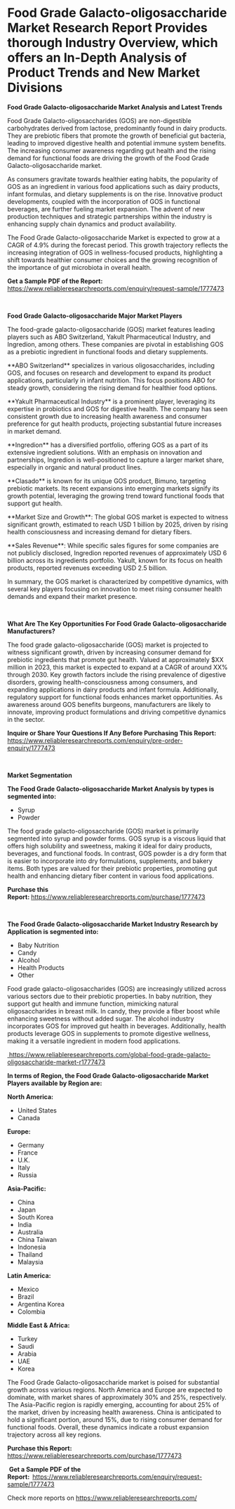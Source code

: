 <p><h1>Food Grade Galacto-oligosaccharide Market Research Report Provides thorough Industry Overview, which offers an In-Depth Analysis of Product Trends and New Market Divisions</h1></p><p><strong>Food Grade Galacto-oligosaccharide Market Analysis and Latest Trends</strong></p>
<p><p>Food Grade Galacto-oligosaccharides (GOS) are non-digestible carbohydrates derived from lactose, predominantly found in dairy products. They are prebiotic fibers that promote the growth of beneficial gut bacteria, leading to improved digestive health and potential immune system benefits. The increasing consumer awareness regarding gut health and the rising demand for functional foods are driving the growth of the Food Grade Galacto-oligosaccharide market.</p><p>As consumers gravitate towards healthier eating habits, the popularity of GOS as an ingredient in various food applications such as dairy products, infant formulas, and dietary supplements is on the rise. Innovative product developments, coupled with the incorporation of GOS in functional beverages, are further fueling market expansion. The advent of new production techniques and strategic partnerships within the industry is enhancing supply chain dynamics and product availability.</p><p>The Food Grade Galacto-oligosaccharide Market is expected to grow at a CAGR of 4.9% during the forecast period. This growth trajectory reflects the increasing integration of GOS in wellness-focused products, highlighting a shift towards healthier consumer choices and the growing recognition of the importance of gut microbiota in overall health.</p></p>
<p><strong>Get a Sample PDF of the Report:&nbsp;</strong> <a href="https://www.reliableresearchreports.com/enquiry/request-sample/1777473?utm_campaign=2251&utm_medium=2&utm_source=Github&utm_content=ia&utm_term=07042025&utm_id=food-grade-galacto-oligosaccharide">https://www.reliableresearchreports.com/enquiry/request-sample/1777473</a></p>
<p>&nbsp;</p>
<p><strong>Food Grade Galacto-oligosaccharide Major Market Players</strong></p>
<p><p>The food-grade galacto-oligosaccharide (GOS) market features leading players such as ABO Switzerland, Yakult Pharmaceutical Industry, and Ingredion, among others. These companies are pivotal in establishing GOS as a prebiotic ingredient in functional foods and dietary supplements.</p><p>**ABO Switzerland** specializes in various oligosaccharides, including GOS, and focuses on research and development to expand its product applications, particularly in infant nutrition. This focus positions ABO for steady growth, considering the rising demand for healthier food options.</p><p>**Yakult Pharmaceutical Industry** is a prominent player, leveraging its expertise in probiotics and GOS for digestive health. The company has seen consistent growth due to increasing health awareness and consumer preference for gut health products, projecting substantial future increases in market demand.</p><p>**Ingredion** has a diversified portfolio, offering GOS as a part of its extensive ingredient solutions. With an emphasis on innovation and partnerships, Ingredion is well-positioned to capture a larger market share, especially in organic and natural product lines.</p><p>**Clasado** is known for its unique GOS product, Bimuno, targeting prebiotic markets. Its recent expansions into emerging markets signify its growth potential, leveraging the growing trend toward functional foods that support gut health.</p><p>**Market Size and Growth**: The global GOS market is expected to witness significant growth, estimated to reach USD 1 billion by 2025, driven by rising health consciousness and increasing demand for dietary fibers.</p><p>**Sales Revenue**: While specific sales figures for some companies are not publicly disclosed, Ingredion reported revenues of approximately USD 6 billion across its ingredients portfolio. Yakult, known for its focus on health products, reported revenues exceeding USD 2.5 billion.</p><p>In summary, the GOS market is characterized by competitive dynamics, with several key players focusing on innovation to meet rising consumer health demands and expand their market presence.</p></p>
<p>&nbsp;</p>
<p><strong>What Are The Key Opportunities For Food Grade Galacto-oligosaccharide Manufacturers?</strong></p>
<p><p>The food grade galacto-oligosaccharide (GOS) market is projected to witness significant growth, driven by increasing consumer demand for prebiotic ingredients that promote gut health. Valued at approximately $XX million in 2023, this market is expected to expand at a CAGR of around XX% through 2030. Key growth factors include the rising prevalence of digestive disorders, growing health-consciousness among consumers, and expanding applications in dairy products and infant formula. Additionally, regulatory support for functional foods enhances market opportunities. As awareness around GOS benefits burgeons, manufacturers are likely to innovate, improving product formulations and driving competitive dynamics in the sector.</p></p>
<p><strong>Inquire or Share Your Questions If Any Before Purchasing This Report:</strong> <a href="https://www.reliableresearchreports.com/enquiry/pre-order-enquiry/1777473?utm_campaign=2251&utm_medium=2&utm_source=Github&utm_content=ia&utm_term=07042025&utm_id=food-grade-galacto-oligosaccharide">https://www.reliableresearchreports.com/enquiry/pre-order-enquiry/1777473</a></p>
<p>&nbsp;</p>
<p><strong>Market Segmentation</strong></p>
<p><strong>The Food Grade Galacto-oligosaccharide Market Analysis by types is segmented into:</strong></p>
<p><ul><li>Syrup</li><li>Powder</li></ul></p>
<p><p>The food grade galacto-oligosaccharide (GOS) market is primarily segmented into syrup and powder forms. GOS syrup is a viscous liquid that offers high solubility and sweetness, making it ideal for dairy products, beverages, and functional foods. In contrast, GOS powder is a dry form that is easier to incorporate into dry formulations, supplements, and bakery items. Both types are valued for their prebiotic properties, promoting gut health and enhancing dietary fiber content in various food applications.</p></p>
<p><strong>Purchase this Report:&nbsp;</strong><a href="https://www.reliableresearchreports.com/purchase/1777473?utm_campaign=2251&utm_medium=2&utm_source=Github&utm_content=ia&utm_term=07042025&utm_id=food-grade-galacto-oligosaccharide">https://www.reliableresearchreports.com/purchase/1777473</a></p>
<p>&nbsp;</p>
<p><strong>The Food Grade Galacto-oligosaccharide Market Industry Research by Application is segmented into:</strong></p>
<p><ul><li>Baby Nutrition</li><li>Candy</li><li>Alcohol</li><li>Health Products</li><li>Other</li></ul></p>
<p><p>Food grade galacto-oligosaccharides (GOS) are increasingly utilized across various sectors due to their prebiotic properties. In baby nutrition, they support gut health and immune function, mimicking natural oligosaccharides in breast milk. In candy, they provide a fiber boost while enhancing sweetness without added sugar. The alcohol industry incorporates GOS for improved gut health in beverages. Additionally, health products leverage GOS in supplements to promote digestive wellness, making it a versatile ingredient in modern food applications.</p></p>
<p><a href="https://www.reliableresearchreports.com/global-food-grade-galacto-oligosaccharide-market-r1777473?utm_campaign=2251&utm_medium=2&utm_source=Github&utm_content=ia&utm_term=07042025&utm_id=food-grade-galacto-oligosaccharide">&nbsp;https://www.reliableresearchreports.com/global-food-grade-galacto-oligosaccharide-market-r1777473</a></p>
<p><strong>In terms of Region, the Food Grade Galacto-oligosaccharide Market Players available by Region are:</strong></p>
<p>
    <p> <strong> North America: </strong>
        <ul>
            <li>United States</li>
            <li>Canada</li>
        </ul>
        </p> 
    <p> <strong> Europe: </strong>
        <ul>
            <li>Germany</li>
            <li>France</li>
            <li>U.K.</li>
            <li>Italy</li>
            <li>Russia</li>
        </ul>
        </p> 
    <p> <strong> Asia-Pacific: </strong>
        <ul>
            <li>China</li>
            <li>Japan</li>
            <li>South Korea</li>
            <li>India</li>
            <li>Australia</li>
            <li>China Taiwan</li>
            <li>Indonesia</li>
            <li>Thailand</li>
            <li>Malaysia</li>
        </ul>
        </p> 
    <p> <strong> Latin America: </strong>
        <ul>
            <li>Mexico</li>
            <li>Brazil</li>
            <li>Argentina Korea</li>
            <li>Colombia</li>
        </ul>
        </p> 
    <p> <strong> Middle East & Africa: </strong>
        <ul>
            <li>Turkey</li>
            <li>Saudi</li>
            <li>Arabia</li>
            <li>UAE</li>
            <li>Korea</li>
        </ul>
    </p>
    </p>
<p><p>The Food Grade Galacto-oligosaccharide market is poised for substantial growth across various regions. North America and Europe are expected to dominate, with market shares of approximately 30% and 25%, respectively. The Asia-Pacific region is rapidly emerging, accounting for about 25% of the market, driven by increasing health awareness. China is anticipated to hold a significant portion, around 15%, due to rising consumer demand for functional foods. Overall, these dynamics indicate a robust expansion trajectory across all key regions.</p></p>
<p><strong>Purchase this Report: </strong><a href="https://www.reliableresearchreports.com/purchase/1777473?utm_campaign=2251&utm_medium=2&utm_source=Github&utm_content=ia&utm_term=07042025&utm_id=food-grade-galacto-oligosaccharide">https://www.reliableresearchreports.com/purchase/1777473</a></p>
<p>&nbsp;<strong>Get a Sample PDF of the Report:&nbsp;&nbsp;</strong><a href="https://www.reliableresearchreports.com/enquiry/request-sample/1777473?utm_campaign=2251&utm_medium=2&utm_source=Github&utm_content=ia&utm_term=07042025&utm_id=food-grade-galacto-oligosaccharide">https://www.reliableresearchreports.com/enquiry/request-sample/1777473</a></p>
<p><strong></strong></p>
<p>Check more reports on <a href="https://www.reliableresearchreports.com/?utm_campaign=2251&utm_medium=2&utm_source=Github&utm_content=ia&utm_term=07042025&utm_id=food-grade-galacto-oligosaccharide">https://www.reliableresearchreports.com/</a></p>